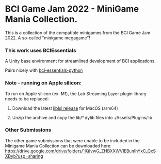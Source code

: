 # BCI Game Jam 2022 - MiniGame Mania Collection.
This is a collection of the compatible minigames from the BCI Game Jam 2022. A so-called "minigame megagame"!

### This work uses BCIEssentials
A Unity base environment for streamlined development of BCI applications.

Pairs nicely with [bci-essentials-python](https://github.com/kirtonBCIlab/bci-essentials-python)

### Note - running on Apple silicon:
To run on Apple silicon (ex: M1), the Lab Streaming Layer plugin library needs to be replaced:

1. Download the latest [liblsl release](https://github.com/sccn/liblsl/releases) for MacOS (arm64)

2. Unzip the archive and copy the lib/*.dylib files into ./Assets/Plugins/lib

### Other Submissions
The other game submissions that were unable to be included in the Minigame Mania Collection can be downloaded here:
https://drive.google.com/drive/folders/1IQIvwG_ZHBXXWVIEBunIhYxC_QxSXByb?usp=sharing
